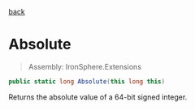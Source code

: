 ﻿

[back](/IronSphere.Extensions/types/LongExtension)

# Absolute

> Assembly: IronSphere.Extensions

```csharp
public static long Absolute(this long this)
```

Returns the absolute value of a 64-bit signed integer.

 